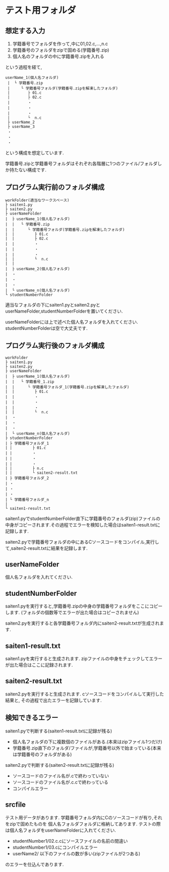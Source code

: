 # テスト用フォルダ

## 想定する入力
  1. 学籍番号でフォルダを作って,中に01,02.c,...,n.c
  2. 学籍番号のフォルダをzipで固める(学籍番号.zip)
  3. 個人名のフォルダの中に学籍番号.zipを入れる

  という過程を経て,

  ```
  userName_1(個人名フォルダ)
   |  └ 学籍番号.zip
   |     └ 学籍番号フォルダ(学籍番号.zipを解凍したフォルダ)
   |        ├ 01.c
   |        ├ 02.c
   |        ・
   |        ・
   |        ・
   |        └  n.c
   ├ userName_2
   ├ userName_3
   ・
   ・
   ・
  ```

  という構成を想定しています.

  学籍番号.zipと学籍番号フォルダはそれぞれ各階層に1つのファイル/フォルダしか持たない構成です.

## プログラム実行前のフォルダ構成

  ```
  workFolder(適当なワークスペース)
  ├ saiten1.py
  ├ saiten2.py
  ├ userNameFolder
  |  ├ userName_1(個人名フォルダ)
  |  |   └ 学籍番号.zip
  |  |      └ 学籍番号フォルダ(学籍番号.zipを解凍したフォルダ)
  |  |         ├ 01.c
  |  |         ├ 02.c
  |  |         ・
  |  |         ・
  |  |         ・
  |  |         └  n.c
  |  |
  |  ├ userName_2(個人名フォルダ)
  |  ・
  |  ・
  |  ・
  |  └ userName_n(個人名フォルダ)
  └ studentNumberFolder
  ```

  適当なフォルダの下にsaiten1.pyとsaiten2.pyとuserNameFolder,studentNumberFolderを置いてください.

  userNameFolderには上で述べた個人名フォルダを入れてください.
  studentNumberFolderは空で大丈夫です.

## プログラム実行後のフォルダ構成

  ```
  workFolder
  ├ saiten1.py
  ├ saiten2.py
  ├ userNameFolder
  |  ├ userName_1(個人名フォルダ)
  |  |   └ 学籍番号_1.zip
  |  |      └ 学籍番号フォルダ_1(学籍番号.zipを解凍したフォルダ)
  |  |         ├ 01.c
  |  |         ・
  |  |         ・
  |  |         ・
  |  |         └  n.c
  |  ・
  |  ・
  |  ・
  |  └ userName_n(個人名フォルダ)
  ├ studentNumberFolder
  | ├ 学籍番号フォルダ_1
  | |         ├ 01.c
  | |         ・
  | |         ・
  | |         ・
  | |         ├ n.c
  | |         └ saiten2-result.txt
  | ├ 学籍番号フォルダ_2
  | ・
  | ・
  | ・
  | └ 学籍番号フォルダ_n
  |
  └ saiten1-result.txt
  ```

  saiten1.pyでstudentNumberFolder直下に学籍番号のフォルダ(zip)ファイルの中身がコピーされます.その過程でエラーを検知した場合はsaiten1-result.txtに記録します.

  saiten2.pyで学籍番号フォルダの中にあるCソースコードをコンパイル,実行して,saiten2-result.txtに結果を記録します.

## userNameFolder
  個人名フォルダを入れてください.

## studentNumberFolder
  saiten1.pyを実行すると,学籍番号.zipの中身の学籍番号フォルダをここにコピーします.
  (フォルダの個数等でエラーが出た場合はコピーされません)

  saiten2.pyを実行すると各学籍番号フォルダ内にsaiten2-result.txtが生成されます.

## saiten1-result.txt
  saiten1.pyを実行すると生成されます.
  zipファイルの中身をチェックしてエラーが出た場合はここに記録されます.

## saiten2-result.txt
  saiten2.pyを実行すると生成されます.
  cソースコードをコンパイルして実行した結果と,
  その過程で出たエラーを記録しています.

## 検知できるエラー
  saiten1.pyで判断する(saiten1-result.txtに記録が残る)
  - 個人名フォルダの下に複数個のファイルがある.(本来はzipファイル1つだけ)
  - 学籍番号.zip直下のフォルダ/ファイルが,学籍番号以外で始まっている(本来は学籍番号のフォルダがある)
  
  saiten2.pyで判断する(saiten2-result.txtに記録が残る)
  - ソースコードのファイル名が.cで終わっていない
  - ソースコードのファイル名が.c.cで終わっている
  - コンパイルエラー

## srcfile
  テスト用データがあります.
  学籍番号フォルダ内にCのソースコードが有り,それをzipで固めたものを
  個人名フォルダフォルダに格納してあります.
  テストの際は個人名フォルダをuserNameFolderに入れてください.

  - studentNumber1/02.c.cにソースファイルの名前の間違い
  - studentNumber1/03.cにコンパイルエラー
  - userName2/ 以下のファイルの数が多い(zipファイルが2つある)

  のエラーを仕込んであります.